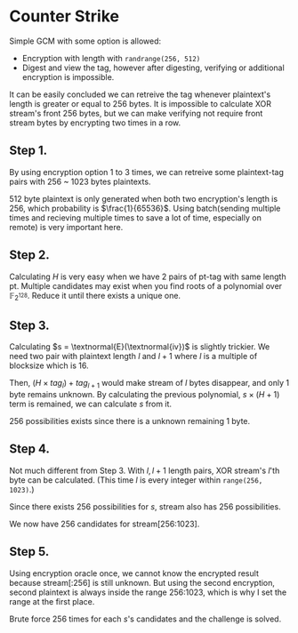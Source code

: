 # Counter Strike

Simple GCM with some option is allowed:
- Encryption with length with `randrange(256, 512)`
- Digest and view the tag, however after digesting, verifying or additional encryption is impossible.

It can be easily concluded we can retreive the tag whenever plaintext's length is greater or equal to 256 bytes. It is impossible to calculate XOR stream's front 256 bytes, but we can make verifying not require front stream bytes by encrypting two times in a row. 

## Step 1.

By using encryption option 1 to 3 times, we can retreive some plaintext-tag pairs with 256 ~ 1023 bytes plaintexts.

512 byte plaintext is only generated when both two encryption's length is 256, which probability is $\frac{1}{65536}$. Using batch(sending multiple times and recieving multiple times to save a lot of time, especially on remote) is very important here.

## Step 2.

Calculating $H$ is very easy when we have 2 pairs of pt-tag with same length pt. Multiple candidates may exist when you find roots of a polynomial over $\mathbb{F}_{2^{128}}$. Reduce it until there exists a unique one.

## Step 3.

Calculating $s = \textnormal{E}(\textnormal{iv})$ is slightly trickier. We need two pair with plaintext length $l$ and $l + 1$ where $l$ is a multiple of blocksize which is 16.

Then, $(H \times tag_l) + tag_{l + 1}$ would make stream of $l$ bytes disappear, and only 1 byte remains unknown. By calculating the previous polynomial, $s \times (H + 1)$ term is remained, we can calculate $s$ from it.

256 possibilities exists since there is a unknown remaining 1 byte.

## Step 4.
Not much different from Step 3. With $l, l + 1$ length pairs, XOR stream's $l$'th byte can be calculated. (This time $l$ is every integer within `range(256, 1023)`.)

Since there exists 256 possibilities for $s$, stream also has 256 possibilities.

We now have 256 candidates for stream[256:1023].

## Step 5.
Using encryption oracle once, we cannot know the encrypted result because stream[:256] is still unknown. But using the second encryption, second plaintext is always inside the range 256:1023, which is why I set the range at the first place.

Brute force 256 times for each $s$'s candidates and the challenge is solved.
